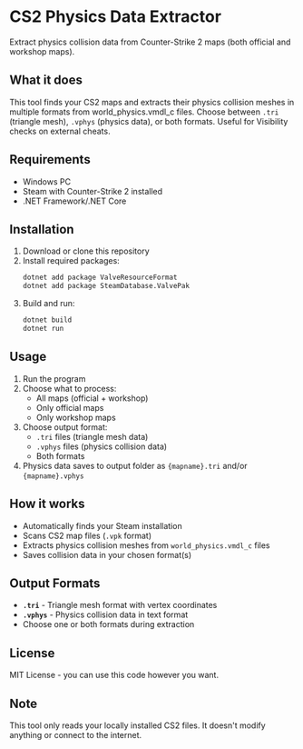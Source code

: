 # CS2 Physics Data Extractor

Extract physics collision data from Counter-Strike 2 maps (both official and workshop maps).

## What it does

This tool finds your CS2 maps and extracts their physics collision meshes in multiple formats from world_physics.vmdl_c files. Choose between `.tri` (triangle mesh), `.vphys` (physics data), or both formats. Useful for Visibility checks on external cheats.

## Requirements

- Windows PC
- Steam with Counter-Strike 2 installed
- .NET Framework/.NET Core

## Installation

1. Download or clone this repository
2. Install required packages:
   ```bash
   dotnet add package ValveResourceFormat
   dotnet add package SteamDatabase.ValvePak
   ```
3. Build and run:
   ```bash
   dotnet build
   dotnet run
   ```

## Usage

1. Run the program
2. Choose what to process:
   - All maps (official + workshop)
   - Only official maps  
   - Only workshop maps
3. Choose output format:
   - `.tri` files (triangle mesh data)
   - `.vphys` files (physics collision data)
   - Both formats
4. Physics data saves to output folder as `{mapname}.tri` and/or `{mapname}.vphys`

## How it works

- Automatically finds your Steam installation
- Scans CS2 map files (`.vpk` format)
- Extracts physics collision meshes from `world_physics.vmdl_c` files
- Saves collision data in your chosen format(s)

## Output Formats

- **`.tri`** - Triangle mesh format with vertex coordinates
- **`.vphys`** - Physics collision data in text format
- Choose one or both formats during extraction

## License

MIT License - you can use this code however you want.

## Note

This tool only reads your locally installed CS2 files. It doesn't modify anything or connect to the internet.